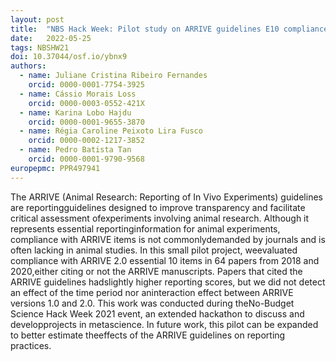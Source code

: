 ```yaml
---
layout: post
title:  "NBS Hack Week: Pilot study on ARRIVE guidelines E10 compliance"
date:   2022-05-25
tags: NBSHW21
doi: 10.37044/osf.io/ybnx9
authors:
  - name: Juliane Cristina Ribeiro Fernandes
    orcid: 0000-0001-7754-3925
  - name: Cássio Morais Loss
    orcid: 0000-0003-0552-421X
  - name: Karina Lobo Hajdu
    orcid: 0000-0001-9655-3870
  - name: Régia Caroline Peixoto Lira Fusco
    orcid: 0000-0002-1217-3852
  - name: Pedro Batista Tan
    orcid: 0000-0001-9790-9568
europepmc: PPR497941
---
```


The ARRIVE (Animal Research: Reporting of In Vivo Experiments) guidelines are reportingguidelines designed to improve transparency and facilitate critical assessment ofexperiments involving animal research. Although it represents essential reportinginformation for animal experiments, compliance with ARRIVE items is not commonlydemanded by journals and is often lacking in animal studies. In this small pilot project, weevaluated compliance with ARRIVE 2.0 essential 10 items in 64 papers from 2018 and 2020,either citing or not the ARRIVE manuscripts. Papers that cited the ARRIVE guidelines hadslightly higher reporting scores, but we did not detect an effect of the time period nor aninteraction effect between ARRIVE versions 1.0 and 2.0. This work was conducted during theNo-Budget Science Hack Week 2021 event, an extended hackathon to discuss and developprojects in metascience. In future work, this pilot can be expanded to better estimate theeffects of the ARRIVE guidelines on reporting practices.

